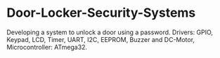 # Door-Locker-Security-Systems
Developing a system to unlock a door using a password.
Drivers: GPIO, Keypad, LCD, Timer, UART, I2C, EEPROM, Buzzer and DC-Motor, Microcontroller: ATmega32.
